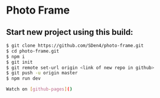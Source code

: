 # Photo Frame

## Start new project using this build:
```sh
$ git clone https://github.com/SDen4/photo-frame.git
$ cd photo-frame.git
$ npm i
$ git init
$ git remote set-url origin <link of new repo in github>
$ git push -u origin master
$ npm run dev

Watch on [github-pages]()